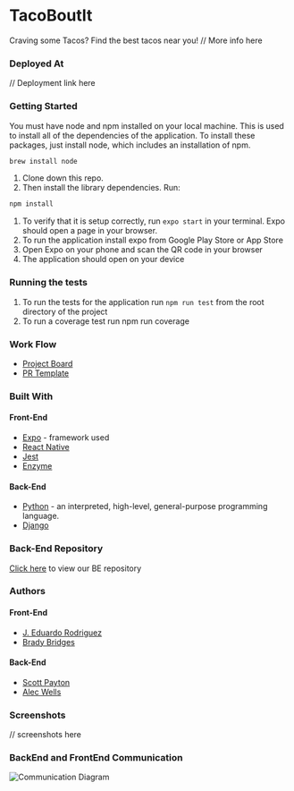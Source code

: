# TacoBoutIt
Craving some Tacos? Find the best tacos near you! 
// More info here

### Deployed At
// Deployment link here

### Getting Started

You must have node and npm installed on your local machine. This is used to install all of the dependencies of the application. To install these packages, just install node, which includes an installation of npm.

```bash
brew install node
```
1. Clone down this repo.
1. Then install the library dependencies. Run:

```bash
npm install
```
1. To verify that it is setup correctly, run `expo start` in your terminal. Expo should open a page in your browser.
1. To run the application install expo from Google Play Store or App Store
1. Open Expo on your phone and scan the QR code in your browser
1. The application should open on your device

### Running the tests

1. To run the tests for the application run `npm run test` from the root directory of the project
1. To run a coverage test run npm run coverage

### Work Flow
* [Project Board](https://github.com/orgs/TakoBoutIt/projects/1)
* [PR Template](https://github.com/TakoBoutIt/tacoboutit-frontend/edit/master/docs/PULL_REQUEST_TEMPLATE.md)

### Built With
#### Front-End
* [Expo](https://docs.expo.io/) - framework used
* [React Native](https://facebook.github.io/react-native/) 
* [Jest](https://jestjs.io/)
* [Enzyme](https://airbnb.io/enzyme/)

#### Back-End
* [Python](https://www.python.org/) - an interpreted, high-level, general-purpose programming language.
* [Django](https://www.djangoproject.com/)

### Back-End Repository
[Click here](https://github.com/TakoBoutIt/tacoboutit-backend) to view our BE repository

### Authors
#### Front-End
* [J. Eduardo Rodriguez](https://github.com/JEduardoRJx)
* [Brady Bridges](https://github.com/bradybridges)

#### Back-End
* [Scott Payton](https://github.com/scottzero)
* [Alec Wells](https://github.com/alect47)

### Screenshots
// screenshots here

### BackEnd and FrontEnd Communication

![Communication Diagram](https://user-images.githubusercontent.com/25031031/72022341-67866700-322d-11ea-9243-07fd1d19b7b1.png)